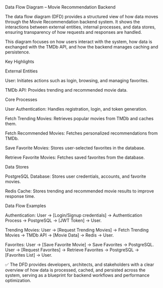 Data Flow Diagram – Movie Recommendation Backend

The data flow diagram (DFD) provides a structured view of how data moves through the Movie Recommendation backend system. It shows the interactions between external entities, internal processes, and data stores, ensuring transparency of how requests and responses are handled.

This diagram focuses on how users interact with the system, how data is exchanged with the TMDb API, and how the backend manages caching and persistence.

Key Highlights

External Entities

User: Initiates actions such as login, browsing, and managing favorites.

TMDb API: Provides trending and recommended movie data.

Core Processes

User Authentication: Handles registration, login, and token generation.

Fetch Trending Movies: Retrieves popular movies from TMDb and caches them.

Fetch Recommended Movies: Fetches personalized recommendations from TMDb.

Save Favorite Movies: Stores user-selected favorites in the database.

Retrieve Favorite Movies: Fetches saved favorites from the database.

Data Stores

PostgreSQL Database: Stores user credentials, accounts, and favorite movies.

Redis Cache: Stores trending and recommended movie results to improve response time.

Data Flow Examples

Authentication:
User → [Login/Signup credentials] → Authentication Process → PostgreSQL → [JWT Token] → User.

Trending Movies:
User → [Request Trending Movies] → Fetch Trending Movies → TMDb API → [Movie Data] → Redis → User.

Favorites:
User → [Save Favorite Movie] → Save Favorites → PostgreSQL.
User → [Request Favorites] → Retrieve Favorites → PostgreSQL → [Favorites List] → User.

✅ The DFD provides developers, architects, and stakeholders with a clear overview of how data is processed, cached, and persisted across the system, serving as a blueprint for backend workflows and performance optimization.
